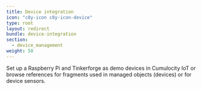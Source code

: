 ```yaml
---
title: Device integration
icon: "c8y-icon c8y-icon-device"
type: root
layout: redirect
bundle: device-integration
section:
  - device_management
weight: 50
---
```


Set up a Raspberry Pi and Tinkerforge as demo devices in Cumulocity IoT or browse references for fragments  used in managed objects (devices) or for device sensors.
